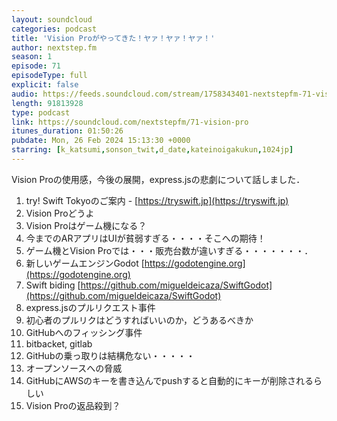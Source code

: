 ```yaml
---
layout: soundcloud
categories: podcast
title: 'Vision Proがやってきた！ヤァ！ヤァ！ヤァ！'
author: nextstep.fm
season: 1
episode: 71
episodeType: full
explicit: false
audio: https://feeds.soundcloud.com/stream/1758343401-nextstepfm-71-vision-pro.mp3
length: 91813928
type: podcast
link: https://soundcloud.com/nextstepfm/71-vision-pro
itunes_duration: 01:50:26
pubdate: Mon, 26 Feb 2024 15:13:30 +0000
starring: [k_katsumi,sonson_twit,d_date,kateinoigakukun,1024jp]
---
```


Vision Proの使用感，今後の展開，express.jsの悲劇について話しました．

1. try! Swift Tokyoのご案内 - [https://tryswift.jp](https://tryswift.jp)
2. Vision Proどうよ
3. Vision Proはゲーム機になる？
5. 今までのARアプリはUIが貧弱すぎる・・・・そこへの期待！
6. ゲーム機とVision Proでは・・・販売台数が違いすぎる・・・・・・・．
7. 新しいゲームエンジンGodot [https://godotengine.org](https://godotengine.org)
8. Swift biding [https://github.com/migueldeicaza/SwiftGodot](https://github.com/migueldeicaza/SwiftGodot)
9.  express.jsのプルリクエスト事件
10. 初心者のプルリクはどうすればいいのか，どうあるべきか
11. GitHubへのフィッシング事件
12. bitbacket, gitlab
13. GitHubの乗っ取りは結構危ない・・・・・
14. オープンソースへの脅威
15. GitHubにAWSのキーを書き込んでpushすると自動的にキーが削除されるらしい
16. Vision Proの返品殺到？
